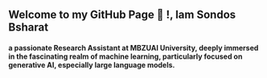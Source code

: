 <h2>Welcome to my GitHub Page 👋 !, Iam Sondos Bsharat </h2>
<h4> a passionate Research Assistant at MBZUAI University, deeply immersed in the fascinating realm of machine learning, particularly focused on generative AI, especially large language models.  </h4>
<!--
**SondosBsharat/SondosBsharat** is a ✨ _special_ ✨ repository because its `README.md` (this file) appears on your GitHub profile.

Here are some ideas to get you started:

- 🔭 I’m currently working on ...
- 🌱 I’m currently learning ...
- 👯 I’m looking to collaborate on ...
- 🤔 I’m looking for help with ...
- 💬 Ask me about ...
- 📫 How to reach me: ...
- 😄 Pronouns: ...
- ⚡ Fun fact: ...
-->
